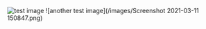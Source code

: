 ![test image](https://github.com/MooKorea/genvisis-docs-tests/blob/main/images/cineCantRotate.gif?raw=true)
![another test image](/images/Screenshot 2021-03-11 150847.png)
